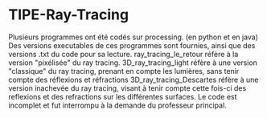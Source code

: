 # TIPE-Ray-Tracing
Plusieurs programmes ont été codés sur processing. (en python et en java)
Des versions executables de ces programmes sont fournies, ainsi que des versions .txt du code pour sa lecture.
ray_tracing_le_retour réfère à la version "pixélisée" du ray tracing.
3D_ray_tracing_light réfère à une version "classique" du ray tracing, prenant en compte les lumières, sans tenir compte des réflexions et réfractions
3D_ray_tracing_Descartes réfère à une version inachevée du ray tracing, visant à tenir compte cette fois-ci des reflexions et des refractions sur les différentes surfaces. Le code est incomplet et fut interrompu à la demande du professeur principal.
